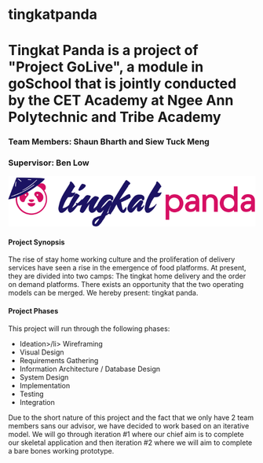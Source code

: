 # tingkatpanda

<h1>Tingkat Panda is a project of "Project GoLive", a module in goSchool that is jointly conducted by the CET Academy at Ngee Ann Polytechnic and Tribe Academy</h1>
<h3>Team Members: Shaun Bharth and Siew Tuck Meng</h3>
<h3>Supervisor: Ben Low</h3>

![Tingkat Panda Logo](https://github.com/shaunpaulsingh/tingkatpanda/raw/master/htdocs/images/logo.png)

<h4>Project Synopsis</h4>
<p>
The rise of stay home working culture and the proliferation of delivery services have seen a rise in the emergence of food platforms. At present, they are divided into two camps: The tingkat home delivery and the order on demand platforms. There exists an opportunity that the two operating models can be merged. We hereby present: tingkat panda.
</p>

<h4>Project Phases</h4>
<p>
This project will run through the following phases:

<ul>
  <li>Ideation>/li>
  <l1>Wireframing</l1>
  <li>Visual Design</li>
  <li>Requirements Gathering</li>
  <li>Information Architecture / Database Design</li>
  <li>System Design</li>
  <li>Implementation</li>
  <li>Testing</li>
  <li>Integration</li>
</ul>

Due to the short nature of this project and the fact that we only have 2 team members sans our advisor, we have decided to work based on an iterative model. We will go through iteration #1 where our chief aim is to complete our skeletal application and then iteration #2 where we will aim to complete a bare bones working prototype.</p>
